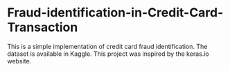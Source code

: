 # Fraud-identification-in-Credit-Card-Transaction
This is a simple implementation of credit card fraud identification. The dataset is available in Kaggle. This project was inspired by the keras.io website.
